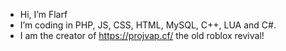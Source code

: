 - Hi, I’m Flarf
- I’m coding in PHP, JS, CSS, HTML, MySQL, C++, LUA and C#.
- I am the creator of https://projvap.cf/ the old roblox revival!
